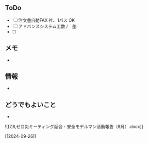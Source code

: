 ## ToDo
- [ ] 注文書自動FAX 社、1パス OK
- [ ] アドバンスシステム工数 /　差: 
- [ ] 


## メモ
- 


## 情報
- 


## どうでもよいこと
- 
![[7,8,ゼロ災ミーティング話合・安全モデルマン活動報告（8月）.docx]]

[[2024-09-26]]

